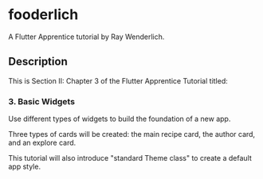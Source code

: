 # fooderlich

A Flutter Apprentice tutorial by Ray Wenderlich. 

## Description
This is Section II: Chapter 3 of the Flutter Apprentice Tutorial titled:

### 3. Basic Widgets

Use different types of widgets to build the foundation of a new app.

Three types of cards will be created: the main recipe card, the author card, and an explore card.

This tutorial will also introduce "standard Theme class" to create a default app style.
